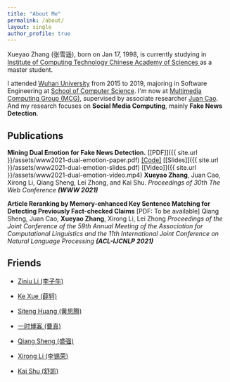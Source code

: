 ```yaml
---
title: "About Me"
permalink: /about/
layout: single
author_profile: true
---
```


Xueyao Zhang (张雪遥), born on Jan 17, 1998, is currently studying in [Institute of Computing Technology Chinese Academy of Sciences ](http://www.ict.ac.cn/) as a master student. 

I attended [Wuhan University](https://www.whu.edu.cn/) from 2015 to 2019, majoring in Software Engineering at [School of Computer Science](http://cs.whu.edu.cn/). I'm now at [Multimedia Computing Group (MCG)](http://mcg.ict.ac.cn/wordpress/), supervised by associate researcher [Juan Cao](http://mcg.ict.ac.cn/wordpress/experts/caojuan/). And my research focuses on **Social Media Computing**, mainly **Fake News Detection**.

## Publications

**Mining Dual Emotion for Fake News Detection.** [[PDF]]({{ site.url }}/assets/www2021-dual-emotion-paper.pdf) [[Code]](https://github.com/RMSnow/WWW2021) [[Slides]]({{ site.url }}/assets/www2021-dual-emotion-slides.pdf) [[Video]]({{ site.url }}/assets/www2021-dual-emotion-video.mp4)
**Xueyao Zhang**, Juan Cao, Xirong Li, Qiang Sheng, Lei Zhong, and Kai Shu. 
*Proceedings of 30th The Web Conference* ***(WWW 2021)***



**Article Reranking by Memory-enhanced Key Sentence Matching for Detecting Previously Fact-checked Claims** [PDF: To be available]
Qiang Sheng, Juan Cao, **Xueyao Zhang**, Xirong Li, Lei Zhong
*Proceedings of the Joint Conference of the 59th Annual Meeting of the Association for Computational Linguistics and the 11th International Joint Conference on Natural Language Processing* ***(ACL-IJCNLP 2021)***

## Friends

- [Ziniu Li (李子牛)](http://www.liziniu.org/)

- [Ke Xue (薛轲)](http://www.lamda.nju.edu.cn/xuek/)
- [Siteng Huang (黄思腾)](http://kyonhuang.top/)
- [一时博客 (曹真)](https://hellogod.cn/)
- [Qiang Sheng (盛强)](https://sheng-qiang.github.io)
- [Xirong Li (李锡荣)](http://lixirong.net)
- [Kai Shu (舒凯)](http://cs.iit.edu/~kshu/index.html)

